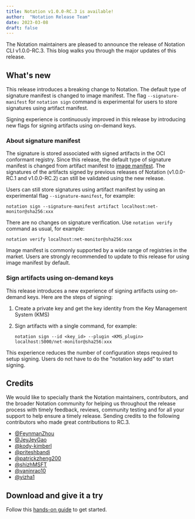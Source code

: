 ```yaml
---
title: Notation v1.0.0-RC.3 is available!
author:  "Notation Release Team"
date: 2023-03-08
draft: false
---
```


The Notation maintainers are pleased to announce the release of Notation CLI v1.0.0-RC.3. This blog walks you through the major updates of this release.

## What's new

This release introduces a breaking change to Notation. The default type of signature manifest is changed to image manifest. The flag `--signature-manifest` for `notation sign` command is experimental for users to store signatures using artifact manifest.

Signing experience is continuously improved in this release by introducing new flags for signing artifacts using on-demand keys.

### About signature manifest

The signature is stored associated with signed artifacts in the OCI conformant registry. Since this release, the default type of signature manifest is changed from artifact manifest to [image manifest](https://github.com/opencontainers/image-spec/blob/v1.1.0-rc2/manifest.md). The signatures of the artifacts signed by previous releases of Notation (v1.0.0-RC.1 and v1.0.0-RC.2) can still be validated using the new release.

Users can still store signatures using artifact manifest by using an experimental flag `--signature-manifest`, for example:

```console
notation sign --signature-manifest artifact localhost:net-monitor@sha256:xxx
```

There are no changes on signature verification. Use `notation verify` command as usual, for example:

```console
notation verify localhost:net-monitor@sha256:xxx
```

Image manifest is commonly supported by a wide range of registries in the market. Users are strongly recommended to update to this release for using image manifest by default.

### Sign artifacts using on-demand keys

This release introduces a new experience of signing artifacts using on-demand keys. Here are the steps of signing:

1. Create a private key and get the key identity from the Key Management System (KMS)
2. Sign artifacts with a single command, for example:

   ```console
   notation sign --id <key_id> --plugin <KMS_plugin> localhost:5000/net-monitor@sha256:xxx
   ```

This experience reduces the number of configuration steps required to setup signing. Users do not have to do the "notation key add" to start signing.

## Credits

We would like to specially thank the Notation maintainers, contributors, and the broader Notation community for helping us throughout the release process with timely feedback, reviews, community testing and for all your support to help ensure a timely release. Sending credits to the following contributors who made great contributions to RC.3.

- [@FeynmanZhou](https://github.com/FeynmanZhou)
- [@JeyJeyGao](https://github.com/JeyJeyGao)
- [@kody-kimberl](https://github.com/kody-kimberl)
- [@priteshbandi](https://github.com/priteshbandi)
- [@patrickzheng200](https://github.com/patrickzheng200)
- [@shizhMSFT](https://github.com/shizhMSFT)
- [@vaninrao10](https://github.com/vaninrao10)
- [@yizha1](https://github.com/yizha1)

## Download and give it a try

Follow this [hands-on guide](https://notaryproject.dev/docs/quickstart/) to get started.
